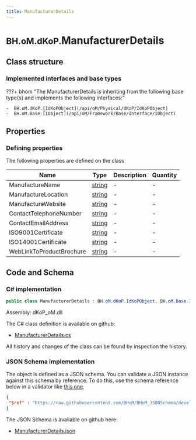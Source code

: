 ```yaml
---
title: ManufacturerDetails
---
```


# <small>BH.oM.dKoP.</small>**ManufacturerDetails**



## Class structure

### Implemented interfaces and base types

???+ bhom "The ManufacturerDetails is inheriting from the following base type(s) and implements the following interfaces:"

    -  BH.oM.dKoP.[IdKoPObject](/api/oM/Physical/dKoP/IdKoPObject)
    -  BH.oM.Base.[IObject](/api/oM/Framework/Base/Interface/IObject)


## Properties



### Defining properties

The following properties are defined on the class

| Name             | Type             | Description      | Quantity         |
|------------------|------------------|------------------|------------------|
| ManufactureName | [string](https://learn.microsoft.com/en-us/dotnet/api/System.String?view=netstandard-2.0) | - | - |
| ManufactureLocation | [string](https://learn.microsoft.com/en-us/dotnet/api/System.String?view=netstandard-2.0) | - | - |
| ManufactureWebsite | [string](https://learn.microsoft.com/en-us/dotnet/api/System.String?view=netstandard-2.0) | - | - |
| ContactTelephoneNumber | [string](https://learn.microsoft.com/en-us/dotnet/api/System.String?view=netstandard-2.0) | - | - |
| ContactEmailAddress | [string](https://learn.microsoft.com/en-us/dotnet/api/System.String?view=netstandard-2.0) | - | - |
| ISO9001Certificate | [string](https://learn.microsoft.com/en-us/dotnet/api/System.String?view=netstandard-2.0) | - | - |
| ISO14001Certificate | [string](https://learn.microsoft.com/en-us/dotnet/api/System.String?view=netstandard-2.0) | - | - |
| WebLinkToProductBrochure | [string](https://learn.microsoft.com/en-us/dotnet/api/System.String?view=netstandard-2.0) | - | - |


## Code and Schema

### C# implementation

``` C# title="C#"
public class ManufacturerDetails : BH.oM.dKoP.IdKoPObject, BH.oM.Base.IObject
```

Assembly: dKoP_oM.dll

The C# class definition is available on github:

- [ManufacturerDetails.cs](https://github.com/BHoM/dKoP_Toolkit/blob/develop/dKoP_oM/AdministrativeInformation\ManufacturerDetails.cs)

All history and changes of the class can be found by inspection the history.
### JSON Schema implementation

The object is defined as a JSON schema. You can validate a JSON instance against this schema by reference. To do this, use the schema reference below in a validator like [this one](https://www.jsonschemavalidator.net/).

``` json title="JSON Schema"
{
 "$ref" : "https://raw.githubusercontent.com/BHoM/BHoM_JSONSchema/develop/dKoP_oM/ManufacturerDetails.json"
}
```

The JSON Schema is available on github here:

- [ManufacturerDetails.json](https://github.com/BHoM/BHoM_JSONSchema/blob/develop/dKoP_oM/ManufacturerDetails.json)
